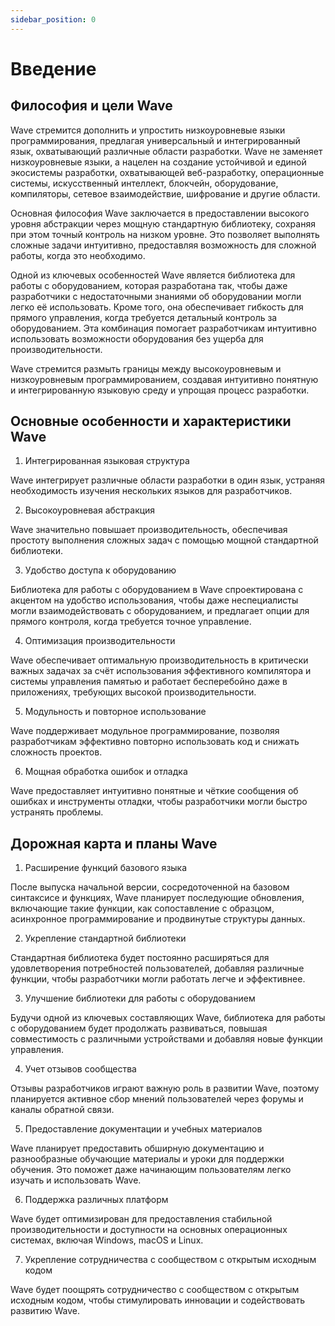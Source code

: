 ```yaml
---
sidebar_position: 0
---
```


# Введение

## Философия и цели Wave

Wave стремится дополнить и упростить низкоуровневые языки программирования, предлагая универсальный и интегрированный язык, охватывающий различные области разработки. Wave не заменяет низкоуровневые языки, а нацелен на создание устойчивой и единой экосистемы разработки, охватывающей веб-разработку, операционные системы, искусственный интеллект, блокчейн, оборудование, компиляторы, сетевое взаимодействие, шифрование и другие области.

Основная философия Wave заключается в предоставлении высокого уровня абстракции через мощную стандартную библиотеку, сохраняя при этом точный контроль на низком уровне. Это позволяет выполнять сложные задачи интуитивно, предоставляя возможность для сложной работы, когда это необходимо.

Одной из ключевых особенностей Wave является библиотека для работы с оборудованием, которая разработана так, чтобы даже разработчики с недостаточными знаниями об оборудовании могли легко её использовать. Кроме того, она обеспечивает гибкость для прямого управления, когда требуется детальный контроль за оборудованием. Эта комбинация помогает разработчикам интуитивно использовать возможности оборудования без ущерба для производительности.

Wave стремится размыть границы между высокоуровневым и низкоуровневым программированием, создавая интуитивно понятную и интегрированную языковую среду и упрощая процесс разработки.

## Основные особенности и характеристики Wave

1. Интегрированная языковая структура

Wave интегрирует различные области разработки в один язык, устраняя необходимость изучения нескольких языков для разработчиков.

2. Высокоуровневая абстракция

Wave значительно повышает производительность, обеспечивая простоту выполнения сложных задач с помощью мощной стандартной библиотеки.

3. Удобство доступа к оборудованию

Библиотека для работы с оборудованием в Wave спроектирована с акцентом на удобство использования, чтобы даже неспециалисты могли взаимодействовать с оборудованием, и предлагает опции для прямого контроля, когда требуется точное управление.

4. Оптимизация производительности

Wave обеспечивает оптимальную производительность в критически важных задачах за счёт использования эффективного компилятора и системы управления памятью и работает бесперебойно даже в приложениях, требующих высокой производительности.

5. Модульность и повторное использование

Wave поддерживает модульное программирование, позволяя разработчикам эффективно повторно использовать код и снижать сложность проектов.

6. Мощная обработка ошибок и отладка

Wave предоставляет интуитивно понятные и чёткие сообщения об ошибках и инструменты отладки, чтобы разработчики могли быстро устранять проблемы.

## Дорожная карта и планы Wave

1. Расширение функций базового языка

После выпуска начальной версии, сосредоточенной на базовом синтаксисе и функциях, Wave планирует последующие обновления, включающие такие функции, как сопоставление с образцом, асинхронное программирование и продвинутые структуры данных.

2. Укрепление стандартной библиотеки

Стандартная библиотека будет постоянно расширяться для удовлетворения потребностей пользователей, добавляя различные функции, чтобы разработчики могли работать легче и эффективнее.

3. Улучшение библиотеки для работы с оборудованием

Будучи одной из ключевых составляющих Wave, библиотека для работы с оборудованием будет продолжать развиваться, повышая совместимость с различными устройствами и добавляя новые функции управления.

4. Учет отзывов сообщества

Отзывы разработчиков играют важную роль в развитии Wave, поэтому планируется активное сбор мнений пользователей через форумы и каналы обратной связи.

5. Предоставление документации и учебных материалов

Wave планирует предоставить обширную документацию и разнообразные обучающие материалы и уроки для поддержки обучения. Это поможет даже начинающим пользователям легко изучать и использовать Wave.

6. Поддержка различных платформ

Wave будет оптимизирован для предоставления стабильной производительности и доступности на основных операционных системах, включая Windows, macOS и Linux.

7. Укрепление сотрудничества с сообществом с открытым исходным кодом

Wave будет поощрять сотрудничество с сообществом с открытым исходным кодом, чтобы стимулировать инновации и содействовать развитию Wave.